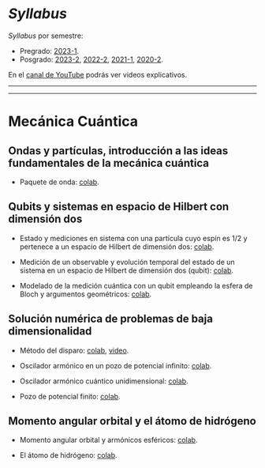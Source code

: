 # *Syllabus*

*Syllabus* por semestre: 
  + Pregrado: [2023-1](https://weekapp.co/#/1XCX6EsoFYfWEk4qSJZNVYgmANieOjzijifjA-7U_PnI/0).
  + Posgrado: [2023-2](https://weekapp.co/#/Semestre/1Wo4TlAzqDx6nS-QTILJwGet5DIHaXDall4820VR9Mdg/0), [2022-2](https://weekapp.co/#/1H2g0W1caPWldbrk0I_nayFAP6YR2Jd9CzMSJXvvI1Uc/0), [2021-1](https://weekapp.co/#/1e9e0GrFn38glKQeWpfa4EfHZj9sJbOqBbrOTx936-QQ/0), [2020-2](https://weekapp.co/#/1ORJQOC0rXLhaU6Yz8GAoRPX7q2ZNTW0-pwZw_cp46Dc/0).

En el [canal de YouTube](https://www.youtube.com/playlist?list=PLQcmiXk5CJebw46SQwyBWuR65O31VbuB2) podrás ver videos explicativos.

---
---
# Mecánica Cuántica

## Ondas y partículas, introducción a las ideas fundamentales de la mecánica cuántica

+ Paquete de onda: [colab](https://colab.research.google.com/github/davidalejandromiranda/QuantumMechanics/blob/main/notebooks/es_PaqueteDeOnda.ipynb).

## Qubits y sistemas en espacio de Hilbert con dimensión dos

+ Estado y mediciones en sistema con una partícula cuyo espín es 1/2 y pertenece a un espacio de Hilbert de dimensión dos: [colab](https://colab.research.google.com/github/davidalejandromiranda/QuantumMechanics/blob/main/notebooks/es_SistemaEspinUnMedioMedidas.ipynb).

+ Medición de un observable y evolución temporal del estado de un sistema en un espacio de Hilbert de dimensión dos (qubit): [colab](https://colab.research.google.com/github/davidalejandromiranda/QuantumMechanics/blob/main/notebooks/es_EvolucionTemporalQubit.ipynb).

+ Modelado de la medición cuántica con un qubit empleando la esfera de Bloch y argumentos geométricos: [colab](https://colab.research.google.com/github/davidalejandromiranda/QuantumMechanics/blob/main/notebooks/es_ProbabilidadMedidaQubit.ipynb).

## Solución numérica de problemas de baja dimensionalidad

+ Método del disparo: [colab](https://colab.research.google.com/github/davidalejandromiranda/QuantumMechanics/blob/main/notebooks/es_SolucionNumericaMetodoDisparo1D.ipynb), [video](https://youtu.be/MvI0AC8jCks).

+ Oscilador armónico en un pozo de potencial infinito: [colab](https://colab.research.google.com/github/davidalejandromiranda/QuantumMechanics/blob/main/notebooks/es_OsciladorArmonicoEnPozoPotencialInfinito.ipynb).

+ Oscilador armónico cuántico unidimensional: [colab](https://colab.research.google.com/github/davidalejandromiranda/QuantumMechanics/blob/main/notebooks/es_OsciladorArmonico1D.ipynb).

+ Pozo de potencial finito: [colab](https://colab.research.google.com/github/davidalejandromiranda/QuantumMechanics/blob/main/notebooks/es_PozoPotencialFinito.ipynb).

## Momento angular orbital y el átomo de hidrógeno

+ Momento angular orbital y armónicos esféricos: [colab](https://colab.research.google.com/github/davidalejandromiranda/QuantumMechanics/blob/main/notebooks/es_MomentoAngularOrbitalArmonicosEsfericos.ipynb).

+ El átomo de hidrógeno: [colab](https://colab.research.google.com/github/davidalejandromiranda/QuantumMechanics/blob/main/notebooks/es_Hidrogeno.ipynb).